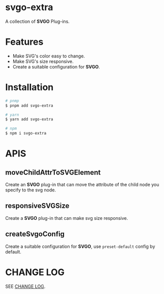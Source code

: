 # svgo-extra

A collection of **SVGO** Plug-ins.

# Features

- Make SVG's color easy to change.
- Make SVG's size responsive.
- Create a suitable configuration for **SVGO**.

# Installation

```bash
# pnmp
$ pnpm add svgo-extra

# yarn
$ yarn add svgo-extra

# npm
$ npm i svgo-extra
```

# APIS

## moveChildAttrToSVGElement

Create an **SVGO** plug-in that can move the attribute of the child node you specify to the svg node.

## responsiveSVGSize

Create a **SVGO** plug-in that can make svg size responsive.

## createSvgoConfig

Create a suitable configuration for **SVGO**, use `preset-default` config by default.

# CHANGE LOG

SEE <a href="./CHANGELOG.md" target="_blank">CHANGE LOG</a>.

